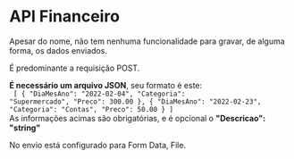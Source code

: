 # API Financeiro

Apesar do nome, não tem nenhuma funcionalidade para gravar, de alguma forma, os dados enviados.</br>

É predominante a requisição POST.</br>

<strong>É necessário um arquivo JSON</strong>, seu formato é este:</br>
<code>
	[
		{
			"DiaMesAno": "2022-02-04",
			"Categoria": "Supermercado",
			"Preco": 300.00
		},
		{
			"DiaMesAno": "2022-02-23",
			"Categoria": "Contas",
			"Preco": 50.00
		}
	]
</code>
</br>
As informações acimas são obrigatórias, e é opcional o <strong>"Descricao": "string"</strong>

No envio está configurado para Form Data, File.
